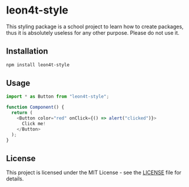 # leon4t-style

This styling package is a school project to learn how to create packages, thus it is absolutely useless for any other purpose. Please do not use it.

## Installation

```bash
npm install leon4t-style
```

## Usage

```javascript
import * as Button from "leon4t-style";

function Component() {
  return (
    <Button color="red" onClick={() => alert("clicked")}>
      Click me!
    </Button>
  );
}
```

## License

This project is licensed under the MIT License - see the [LICENSE](LICENSE) file for details.
